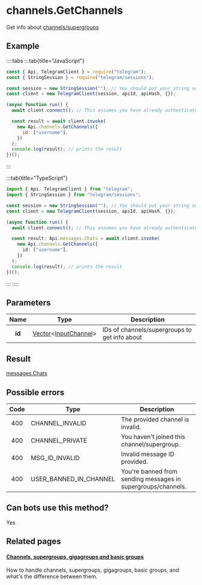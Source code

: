 # channels.GetChannels

Get info about [channels/supergroups](https://core.telegram.org/api/channel)

## Example

::::tabs
:::tab{title="JavaScript"}

```js
const { Api, TelegramClient } = require("telegram");
const { StringSession } = require("telegram/sessions");

const session = new StringSession(""); // You should put your string session here
const client = new TelegramClient(session, apiId, apiHash, {});

(async function run() {
  await client.connect(); // This assumes you have already authenticated with .start()

  const result = await client.invoke(
    new Api.channels.GetChannels({
      id: ["username"],
    })
  );
  console.log(result); // prints the result
})();
```

:::

:::tab{title="TypeScript"}

```ts
import { Api, TelegramClient } from "telegram";
import { StringSession } from "telegram/sessions";

const session = new StringSession(""); // You should put your string session here
const client = new TelegramClient(session, apiId, apiHash, {});

(async function run() {
  await client.connect(); // This assumes you have already authenticated with .start()

  const result: Api.messages.Chats = await client.invoke(
    new Api.channels.GetChannels({
      id: ["username"],
    })
  );
  console.log(result); // prints the result
})();
```

:::
::::

## Parameters

|  Name  | Type                                                                                                             | Description                                   |
| :----: | ---------------------------------------------------------------------------------------------------------------- | --------------------------------------------- |
| **id** | [Vector](https://core.telegram.org/type/Vector%20t)<[InputChannel](https://core.telegram.org/type/InputChannel)> | IDs of channels/supergroups to get info about |

## Result

[messages.Chats](https://core.telegram.org/type/messages.Chats)

## Possible errors

| Code | Type                   | Description                                                  |
| :--: | ---------------------- | ------------------------------------------------------------ |
| 400  | CHANNEL_INVALID        | The provided channel is invalid.                             |
| 400  | CHANNEL_PRIVATE        | You haven't joined this channel/supergroup.                  |
| 400  | MSG_ID_INVALID         | Invalid message ID provided.                                 |
| 400  | USER_BANNED_IN_CHANNEL | You're banned from sending messages in supergroups/channels. |

## Can bots use this method?

Yes

## Related pages

#### [Channels, supergroups, gigagroups and basic groups](https://core.telegram.org/api/channel)

How to handle channels, supergroups, gigagroups, basic groups, and what's the difference between them.
